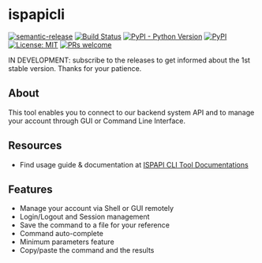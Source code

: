 # ispapicli

[![semantic-release](https://img.shields.io/badge/%20%20%F0%9F%93%A6%F0%9F%9A%80-semantic--release-e10079.svg)](https://github.com/semantic-release/semantic-release)
[![Build Status](https://github.com/hexonet/ispapicli/workflows/Release/badge.svg?branch=master)](https://github.com/hexonet/ispapicli/workflows/Release/badge.svg?branch=master)
[![PyPI - Python Version](https://img.shields.io/pypi/pyversions/hexonet.ispapicli.svg)](https://www.python.org/)
[![PyPI](https://img.shields.io/pypi/v/hexonet.ispapicli.svg)](https://pypi.org/project/hexonet.apiconnector/)
[![License: MIT](https://img.shields.io/badge/License-MIT-blue.svg)](https://opensource.org/licenses/MIT)
[![PRs welcome](https://img.shields.io/badge/PRs-welcome-brightgreen.svg)](https://github.com/hexonet/ispapicli/blob/master/CONTRIBUTING.md)

IN DEVELOPMENT: subscribe to the releases to get informed about the 1st stable version. Thanks for your patience.

## About

This tool enables you to connect to our backend system API and to manage your account through GUI or Command Line Interface.

## Resources

* Find usage guide & documentation at [ISPAPI CLI Tool Documentations](https://hexonet.github.io/ispapicli/)

## Features

* Manage your account via Shell or GUI remotely
* Login/Logout and Session management
* Save the command to a file for your reference
* Command auto-complete
* Minimum parameters feature
* Copy/paste the command and the results
